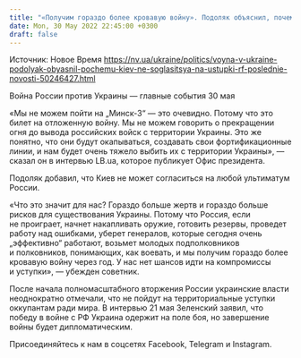 ```yaml
---
title: "«Получим гораздо более кровавую войну». Подоляк объяснил, почему Киев не согласится на компромиссы и уступки России"
date: Mon, 30 May 2022 22:45:00 +0300
draft: false
---
```

Источник: Новое Время https://nv.ua/ukraine/politics/voyna-v-ukraine-podolyak-obyasnil-pochemu-kiev-ne-soglasitsya-na-ustupki-rf-poslednie-novosti-50246427.html


Война России против Украины — главные события 30 мая

«Мы не можем пойти на „Минск-3“ — это очевидно. Потому что это билет на отложенную войну. Мы не можем говорить о прекращении огня до вывода российских войск с территории Украины. Это же понятно, что они будут окапываться, создавать свои фортификационные линии, и нам будет очень тяжело выбить их с территории Украины», — сказал он в интервью LB.ua, которое публикует Офис президента.

Подоляк добавил, что Киев не может согласиться на любой ультиматум России.

«Что это значит для нас? Гораздо больше жертв и гораздо больше рисков для существования Украины. Потому что Россия, если не проиграет, начнет накапливать оружие, готовить резервы, проведет работу над ошибками, уберет генералов, которые сегодня очень „эффективно“ работают, возьмет молодых подполковников и полковников, понимающих, как воевать, и мы получим гораздо более кровавую войну через год. У нас нет шансов идти на компромиссы и уступки», — убежден советник.

После начала полномасштабного вторжения России украинские власти неоднократно отмечали, что не пойдут на территориальные уступки оккупантам ради мира. В интервью 21 мая Зеленский заявил, что победу в войне с РФ Украина одержит на поле боя, но завершение войны будет дипломатическим.

Присоединяйтесь к нам в соцсетях Facebook, Telegram и Instagram.

